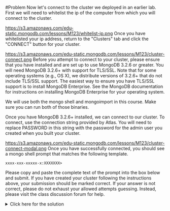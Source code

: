 #Problem
Now let's connect to the cluster we deployed in an earlier lab. First we will need to whitelist the ip of the computer from which you will connect to the cluster.

https://s3.amazonaws.com/edu-static.mongodb.com/lessons/M123/whitelist-ip.png
Once you have whitelisted your ip address, return to the "Clusters" tab and click the "CONNECT" button for your cluster.

https://s3.amazonaws.com/edu-static.mongodb.com/lessons/M123/cluster-connect.png
Before you attempt to connect to your cluster, please ensure that you have installed and are set up to use MongoDB 3.2.6 or greater. You will need MongoDB 3.2.6+ with support for TLS/SSL. Note that for some operating systems (e.g., OS X), we distribute versions of 3.2.6+ that do not include TLS/SSL support. The easiest way to ensure you have TLS/SSL support is to install MongoDB Enterprise. See the MongoDB documentation for instructions on installing MongoDB Enterprise for your operating system.

We will use both the mongo shell and mongoimport in this course. Make sure you can run both of those binaries.

Once you have MongoDB 3.2.6+ installed, we can connect to our cluster. To connect, use the connection string provided by Atlas. You will need to replace PASSWORD in this string with the password for the admin user you created when you built your cluster.

https://s3.amazonaws.com/edu-static.mongodb.com/lessons/M123/cluster-connect-modal.png
Once you have successfully connected, you should see a mongo shell prompt that matches the following template.

    xxxx-xxx-xxxxx-x:XXXXXXX>

Please copy and paste the complete text of the prompt into the box below and submit. If you have created your cluster following the instructions above, your submission should be marked correct. If your answer is not correct, please do not exhaust your allowed attempts guessing. Instead, please visit the class discussion forum for help.

<details>
  <summary>Click here for the solution</summary>
  - m123-rs1-shard-0:PRIMARY>
</details>